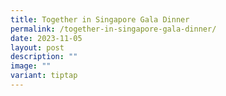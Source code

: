 ```yaml
---
title: Together in Singapore Gala Dinner
permalink: /together-in-singapore-gala-dinner/
date: 2023-11-05
layout: post
description: ""
image: ""
variant: tiptap
---
```

